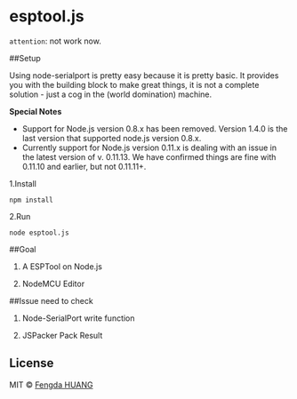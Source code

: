 # esptool.js

``attention``: not work now.

##Setup

Using node-serialport is pretty easy because it is pretty basic. It provides you with the building block to make great things, it is not a complete solution - just a cog in the (world domination) machine.

**Special Notes**

* Support for Node.js version 0.8.x has been removed. Version 1.4.0 is the last version that supported node.js version 0.8.x.
* Currently support for Node.js version 0.11.x is dealing with an issue in the latest version of v. 0.11.13. We have confirmed things are fine with 0.11.10 and earlier, but not 0.11.11+.


1.Install

    npm install

2.Run

    node esptool.js
    
##Goal
    
1. A ESPTool on Node.js    
  
2. NodeMCU Editor
    
##Issue need to check
    
1. Node-SerialPort write function

2. JSPacker Pack Result


## License

MIT © [Fengda HUANG](http://www.iot-works.com)
